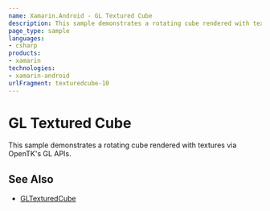 ```yaml
---
name: Xamarin.Android - GL Textured Cube
description: This sample demonstrates a rotating cube rendered with textures via OpenTK's GL APIs. See Also GLTexturedCube
page_type: sample
languages:
- csharp
products:
- xamarin
technologies:
- xamarin-android
urlFragment: texturedcube-10
---
```

# GL Textured Cube

This sample demonstrates a rotating cube rendered with textures
via OpenTK's GL APIs.

## See Also
* [GLTexturedCube](https://github.com/xamarin/monodroid-samples/tree/master/TexturedCube)
